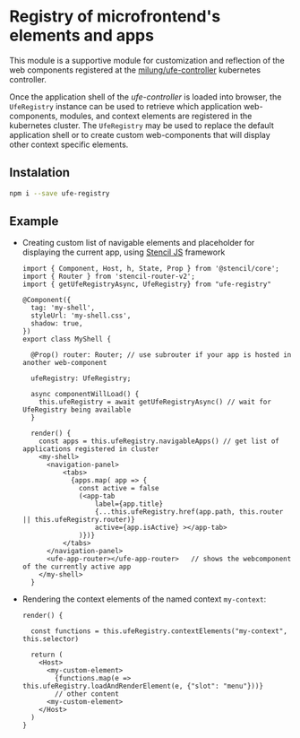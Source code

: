 # Registry of microfrontend's elements and apps

This module is a supportive module for customization and reflection of the web components registered at the [milung/ufe-controller](https://github.com/milung/ufe-controller#readme) kubernetes controller.

Once the application shell of the _ufe-controller_ is loaded into browser, the `UfeRegistry` instance can be used to retrieve which
application web-components, modules, and context elements are registered
in the kubernetes cluster. The `UfeRegistry` may be used to replace the default application shell or to create custom web-components that will display other context specific elements.

## Instalation

```sh
npm i --save ufe-registry
```

## Example

* Creating custom list of navigable elements and placeholder for displaying the current app, using [Stencil JS](https://stenciljs.com/) framework

  ```tsx
  import { Component, Host, h, State, Prop } from '@stencil/core';
  import { Router } from 'stencil-router-v2';
  import { getUfeRegistryAsync, UfeRegistry} from "ufe-registry"

  @Component({
    tag: 'my-shell',
    styleUrl: 'my-shell.css',
    shadow: true,
  })
  export class MyShell {

    @Prop() router: Router; // use subrouter if your app is hosted in another web-component
    
    ufeRegistry: UfeRegistry;

    async componentWillLoad() {
      this.ufeRegistry = await getUfeRegistryAsync() // wait for UfeRegistry being available
    }
    
    render() {
      const apps = this.ufeRegistry.navigableApps() // get list of applications registered in cluster
      <my-shell>
        <navigation-panel>
            <tabs>
              {apps.map( app => {
                const active = false
                (<app-tab
                    label={app.title} 
                    {...this.ufeRegistry.href(app.path, this.router || this.ufeRegistry.router)}
                    active={app.isActive} ></app-tab>
                )})}
            </tabs>    
        </navigation-panel>
        <ufe-app-router></ufe-app-router>   // shows the webcomponent of the currently active app
      </my-shell>
    }
  ```

* Rendering the context elements of the named context `my-context`:

  ```tsx
  render() {
    
    const functions = this.ufeRegistry.contextElements("my-context", this.selector)

    return (
      <Host>
        <my-custom-element>
          {functions.map(e => this.ufeRegistry.loadAndRenderElement(e, {"slot": "menu"}))}
          // other content
        <my-custom-element>
      </Host>
    )
  }
  ```
